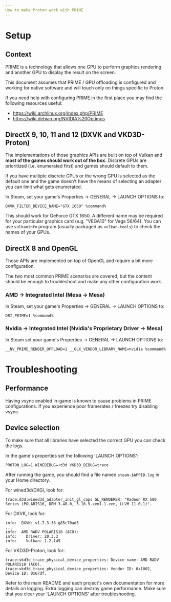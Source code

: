 ```yaml
---
How to make Proton work with PRIME
---
```


# Setup

## Context

PRIME is a technology that allows one GPU to perform graphics rendering and
another GPU to display the result on the screen.

This document assumes that PRIME / GPU offloading is configured and working
for native software and will touch only on things specific to Proton.

If you need help with configuring PRIME in the first place you may find the
following resources useful:

 * https://wiki.archlinux.org/index.php/PRIME
 * https://wiki.debian.org/NVIDIA%20Optimus


## DirectX 9, 10, 11 and 12 (DXVK and VKD3D-Proton)

The implementations of those graphics APIs are built on top of Vulkan and
**most of the games should work out of the box.** Discrete GPUs are
prioritized (i.e. enumerated first) and games should default to them.

If you have multiple discrete GPUs or the wrong GPU is selected as the
default one and the game doesn't have the means of selecting an adapter you
can limit what gets enumerated.

In Steam, set your game's Properties -> GENERAL -> LAUNCH OPTIONS to:

    DXVK_FILTER_DEVICE_NAME="GTX 1650" %command%

This should work for GeForce GTX 1650. A different name may be required for
your particular graphics card (e.g. "VEGA10" for Vega 56/64). You can use
`vulkaninfo` program (usually packaged as `vulkan-tools`) to check the names
of your GPUs.


## DirectX 8 and OpenGL

Those APIs are implemented on top of OpenGL and require a bit more
configuration.

The two most common PRIME scenarios are covered, but the content should be
enough to troubleshoot and make any other configuration work.

### AMD -> Integrated Intel (Mesa -> Mesa)

In Steam, set your game's Properties -> GENERAL -> LAUNCH OPTIONS to:

    DRI_PRIME=1 %command%

### Nvidia -> Integrated Intel (Nvidia's Proprietary Driver -> Mesa)

In Steam set your game's Properties -> GENERAL -> LAUNCH OPTIONS to:

    __NV_PRIME_RENDER_OFFLOAD=1 __GLX_VENDOR_LIBRARY_NAME=nvidia %command%


# Troubleshooting

## Performance

Having vsync enabled in-game is known to cause problems in PRIME
configurations. If you experience poor framerates / freezes try disabling
vsync.

## Device selection

To make sure that all libraries have selected the correct GPU you can check
the logs.

In the game's properties set the following 'LAUNCH OPTIONS':

    PROTON_LOG=1 WINEDEBUG=+d3d VKD3D_DEBUG=trace

After running the game, you should find a file named `steam-$APPID.log` in your
Home directory.

For wined3d/DXGI, look for:

```
trace:d3d:wined3d_adapter_init_gl_caps GL_RENDERER: "Radeon RX 580 Series (POLARIS10, DRM 3.40.0, 5.10.9-zen1-1-zen, LLVM 11.0.1)".
```

For DXVK, look for:

```
info:  DXVK: v1.7.3-36-g85c70ad5
...
info:  AMD RADV POLARIS10 (ACO):
info:    Driver: 20.3.3
info:    Vulkan: 1.2.145
```

For VKD3D-Proton, look for:

```
trace:vkd3d_trace_physical_device_properties: Device name: AMD RADV POLARIS10 (ACO).
trace:vkd3d_trace_physical_device_properties: Vendor ID: 0x1002, Device ID: 0x67df.
```

Refer to the main README and each project's own documentation for more details
on logging. Extra logging can destroy game performance. Make sure that you
clear your 'LAUNCH OPTIONS' after troubleshooting.
